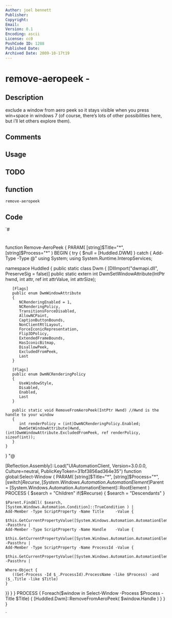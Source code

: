 ```yaml
---
Author: joel bennett
Publisher: 
Copyright: 
Email: 
Version: 0.1
Encoding: ascii
License: cc0
PoshCode ID: 1288
Published Date: 
Archived Date: 2009-10-17t19
---
```


# remove-aeropeek - 

## Description

exclude a window from aero peek so it stays visible when you press win+space in windows 7 (of course, there’s lots of other possibilities here, but i’ll let others explore them).

## Comments



## Usage



## TODO



## function

`remove-aeropeek`

## Code

`#
 #
 function Remove-AeroPeek {
 PARAM(
    [string]$Title="*", 
    [string]$Process="*"
 )
 BEGIN {
 try { 
    $null = [Huddled.DWM]
 } catch { 
 Add-Type -Type @"
 using System;
 using System.Runtime.InteropServices;
 
 namespace Huddled {
    public static class Dwm {
       [DllImport("dwmapi.dll", PreserveSig = false)]
       public static extern int DwmSetWindowAttribute(IntPtr hwnd, int attr, ref int attrValue, int attrSize);
 
       [Flags]
       public enum DwmWindowAttribute
       {
          NCRenderingEnabled = 1,
          NCRenderingPolicy,
          TransitionsForceDisabled,
          AllowNCPaint,
          CaptionButtonBounds,
          NonClientRtlLayout,
          ForceIconicRepresentation,
          Flip3DPolicy,
          ExtendedFrameBounds,
          HasIconicBitmap,
          DisallowPeek,
          ExcludedFromPeek,
          Last
       }
 
       [Flags]
       public enum DwmNCRenderingPolicy
       {
          UseWindowStyle,
          Disabled,
          Enabled,
          Last
       }
 
       public static void RemoveFromAeroPeek(IntPtr Hwnd) //Hwnd is the handle to your window
       {
          int renderPolicy = (int)DwmNCRenderingPolicy.Enabled;
          DwmSetWindowAttribute(Hwnd, (int)DwmWindowAttribute.ExcludedFromPeek, ref renderPolicy, sizeof(int));
       }
    }
 }
 "@
 
 [Reflection.Assembly]::Load("UIAutomationClient, Version=3.0.0.0, Culture=neutral, PublicKeyToken=31bf3856ad364e35")
 function global:Select-Window {
 PARAM( [string]$Title="*", 
        [string]$Process="*", 
        [switch]$Recurse,
        [System.Windows.Automation.AutomationElement]$Parent = [System.Windows.Automation.AutomationElement]::RootElement ) 
 PROCESS {
    $search = "Children"
    if($Recurse) { $search = "Descendants" }
    
    $Parent.FindAll( $search, [System.Windows.Automation.Condition]::TrueCondition ) | 
    Add-Member -Type ScriptProperty -Name Title     -Value {
                $this.GetCurrentPropertyValue([System.Windows.Automation.AutomationElement]::NameProperty)} -Passthru |
    Add-Member -Type ScriptProperty -Name Handle    -Value {
                $this.GetCurrentPropertyValue([System.Windows.Automation.AutomationElement]::NativeWindowHandleProperty)} -Passthru |
    Add-Member -Type ScriptProperty -Name ProcessId -Value {
                $this.GetCurrentPropertyValue([System.Windows.Automation.AutomationElement]::ProcessIdProperty)} -Passthru |
 
    Where-Object {
       ((Get-Process -Id $_.ProcessId).ProcessName -like $Process) -and ($_.Title -like $Title)
    }
 }}
 }
 }
 PROCESS {
    Foreach($window in Select-Window -Process $Process -Title $Title) { 
       [Huddled.Dwm]::RemoveFromAeroPeek( $window.Handle ) 
    }
 }
 }
 
`

